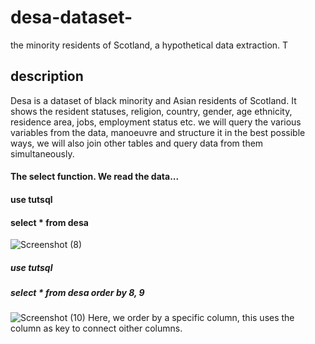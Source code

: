 # desa-dataset-
the minority residents of Scotland, a hypothetical data extraction. T
## description
Desa is a dataset of black minority and Asian residents of Scotland. It shows the resident statuses, religion, country, gender, age ethnicity, residence area, jobs, employment status etc. we will query the various variables from the data, manoeuvre and structure it in the best possible ways, we will also join other tables and query data from them simultaneously.
#### The select function. We read the data... 
#### use tutsql
#### select * from desa

![Screenshot (8)](https://user-images.githubusercontent.com/30722736/233784537-ac6ccd26-86cb-428d-a1b0-0f8aabe38ac0.png)

##### use tutsql
##### select * from desa order by 8, 9

![Screenshot (10)](https://user-images.githubusercontent.com/30722736/233785625-7af80791-c3eb-4242-8610-c27e6afaa13b.png)
Here, we order by a specific column, this uses the column as key to connect oither columns.
